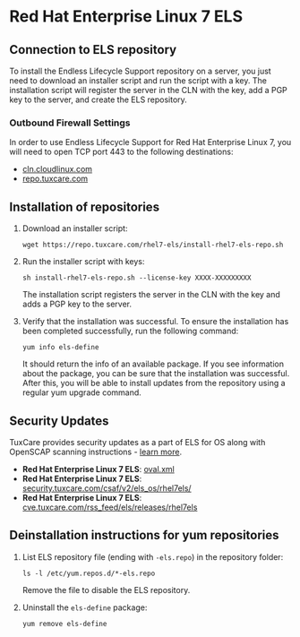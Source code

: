 # Red Hat Enterprise Linux 7 ELS

## Connection to ELS repository

To install the Endless Lifecycle Support repository on a server, you just need to download an installer script and run the script with a key. The installation script will register the server in the CLN with the key, add a PGP key to the server, and create the ELS repository.

### Outbound Firewall Settings

In order to use Endless Lifecycle Support for Red Hat Enterprise Linux 7, you will need to open TCP port 443 to the following destinations:

* [cln.cloudlinux.com](http://cln.cloudlinux.com)
* [repo.tuxcare.com](http://repo.tuxcare.com)

## Installation of repositories

1. Download an installer script:
   
   <CodeWithCopy>

   ```
   wget https://repo.tuxcare.com/rhel7-els/install-rhel7-els-repo.sh
   ```

   </CodeWithCopy>

2. Run the installer script with keys:

   <CodeWithCopy>

   ```
   sh install-rhel7-els-repo.sh --license-key XXXX-XXXXXXXXX
   ```

   </CodeWithCopy>

   The installation script registers the server in the CLN with the key and adds a PGP key to the server.

3. Verify that the installation was successful. To ensure the installation has been completed successfully, run the following command:
   
   <CodeWithCopy>

   ```
   yum info els-define
   ```

   </CodeWithCopy>

   It should return the info of an available package. If you see information about the package, you can be sure that the installation was successful.
   After this, you will be able to install updates from the repository using a regular yum upgrade command.

## Security Updates

TuxCare provides security updates as a part of ELS for OS along with OpenSCAP scanning instructions - [learn more](./security-updates).

* **Red Hat Enterprise Linux 7 ELS**: [oval.xml](https://security.tuxcare.com/oval/els_os/rhel7els/oval.xml)
* **Red Hat Enterprise Linux 7 ELS**: [security.tuxcare.com/csaf/v2/els_os/rhel7els/](https://security.tuxcare.com/csaf/v2/els_os/rhel7els/)
* **Red Hat Enterprise Linux 7 ELS**: [cve.tuxcare.com/rss_feed/els/releases/rhel7els](https://cve.tuxcare.com/rss_feed/els/releases/rhel7els)

## Deinstallation instructions for yum repositories

1. List ELS repository file (ending with `-els.repo`) in the repository folder:

   <CodeWithCopy>

   ```
   ls -l /etc/yum.repos.d/*-els.repo
   ```

   </CodeWithCopy>

   Remove the file to disable the ELS repository.

2. Uninstall the `els-define` package:

   <CodeWithCopy>

   ```
   yum remove els-define
   ```

   </CodeWithCopy>
